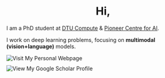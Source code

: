 <h1 align="center">Hi,</h1>

<p>
  I am a PhD student at 
  <a href="https://www.compute.dtu.dk/">DTU Compute</a> & 
  <a href="https://www.aicentre.dk/">Pioneer Centre for AI</a>.
</p>

<p>
  I work on deep learning problems, focusing on <strong>multimodal (vision+language)</strong> models.
</p>
<div>
  <a href="https://marcoschouten.github.io/" style="text-decoration: none;">
    <img src="https://img.shields.io/badge/Visit%20My%20Personal%20Webpage-222222?style=for-the-badge&logo=GitHub%20Pages&logoColor=white" alt="Visit My Personal Webpage" />
  </a>
</div>
<div style="margin-top: 10px;">
  <a href="https://scholar.google.com/citations?user=SdQ_lIIAAAAJ&hl=en" style="text-decoration: none;">
    <img src="https://img.shields.io/badge/View%20My%20Google%20Scholar-4285F4?style=for-the-badge&logo=google-scholar&logoColor=white" alt="View My Google Scholar Profile" />
  </a>
</div>
